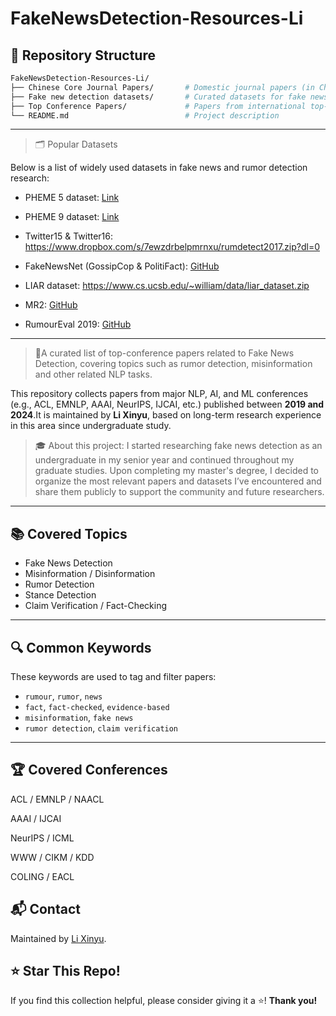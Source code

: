 # FakeNewsDetection-Resources-Li

## 📁 Repository Structure

```bash
FakeNewsDetection-Resources-Li/
├── Chinese Core Journal Papers/       # Domestic journal papers (in Chinese)
├── Fake new detection datasets/       # Curated datasets for fake news detection
├── Top Conference Papers/             # Papers from international top-tier conferences
└── README.md                          # Project description
```

---

> 🗂️ Popular Datasets

Below is a list of widely used datasets in fake news and rumor detection research:

- PHEME 5 dataset: [Link](https://figshare.com/articles/dataset/PHEME_dataset_of_rumours_and_non-rumours/4010619?file=6453753)

- PHEME 9 dataset: [Link](https://figshare.com/articles/dataset/PHEME_dataset_for_Rumour_Detection_and_Veracity_Classification/6392078)

- Twitter15 & Twitter16: https://www.dropbox.com/s/7ewzdrbelpmrnxu/rumdetect2017.zip?dl=0

- FakeNewsNet (GossipCop & PolitiFact): [GitHub](https://github.com/KaiDMML/FakeNewsNet)

- LIAR dataset: https://www.cs.ucsb.edu/~william/data/liar_dataset.zip

- MR2: [GitHub](https://github.com/THU-BPM/MR2)

- RumourEval 2019: [GitHub](https://github.com/kochkinaelena/RumourEval2019/tree/master)
---
> 📰A curated list of top-conference papers related to Fake News Detection, covering topics such as rumor detection, misinformation and other related NLP tasks.

This repository collects papers from major NLP, AI, and ML conferences (e.g., ACL, EMNLP, AAAI, NeurIPS, IJCAI, etc.) published between **2019 and 2024**.It is maintained by **Li Xinyu**, based on long-term research experience in this area since undergraduate study.

> 🎓 About this project: I started researching fake news detection as an undergraduate in my senior year and continued throughout my graduate studies. Upon completing my master's degree, I decided to organize the most relevant papers and datasets I’ve encountered and share them publicly to support the community and future researchers.
---
## 📚 Covered Topics

- Fake News Detection
- Misinformation / Disinformation
- Rumor Detection
- Stance Detection
- Claim Verification / Fact-Checking
---
## 🔍 Common Keywords

These keywords are used to tag and filter papers:

- `rumour`, `rumor`, `news`
- `fact`, `fact-checked`, `evidence-based`
- `misinformation`, `fake news`
- `rumor detection`, `claim verification`
---
## 🏆 Covered Conferences

ACL / EMNLP / NAACL

AAAI / IJCAI

NeurIPS / ICML

WWW / CIKM / KDD

COLING / EACL


## 📬 Contact

Maintained by [Li Xinyu](mailto\:973449157@qq.com)\.

## ⭐ Star This Repo!

If you find this collection helpful, please consider giving it a ⭐! 
**Thank you!**

